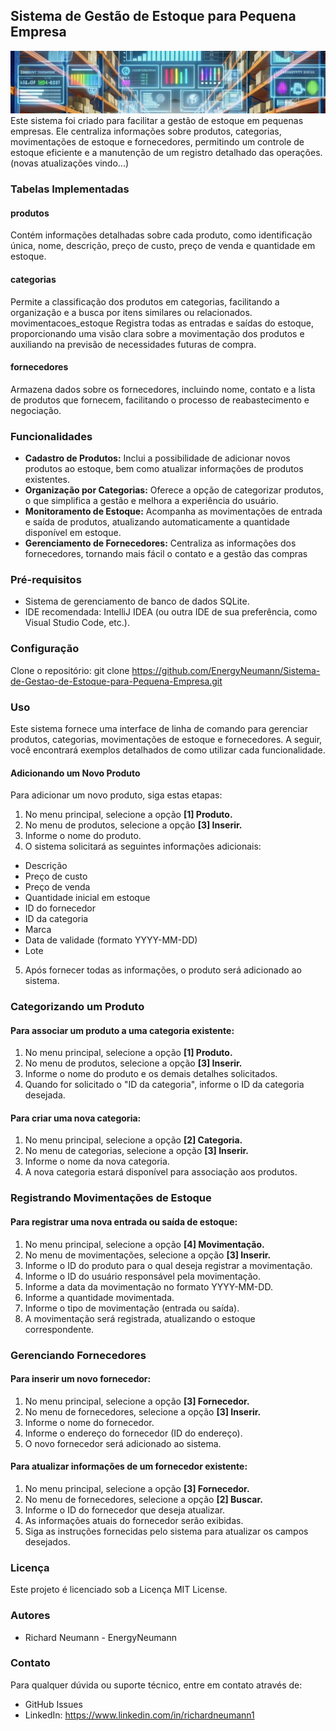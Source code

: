 ## Sistema de Gestão de Estoque para Pequena Empresa
![banner](https://github.com/EnergyNeumann/Sistema-de-Gestao-de-Estoque-para-Pequena-Empresa/blob/main/banner.jpg)
Este sistema foi criado para facilitar a gestão de estoque em pequenas empresas. Ele centraliza informações sobre produtos, categorias, movimentações de estoque e  fornecedores, permitindo um controle de estoque eficiente e a manutenção de um registro detalhado das operações. (novas atualizações vindo...)


### Tabelas Implementadas
#### produtos
Contém informações detalhadas sobre cada produto, como identificação única, 
nome, descrição, preço de custo, preço de venda e quantidade em estoque.

#### categorias
Permite a classificação dos produtos em categorias, facilitando a organização e a 
busca por itens similares ou relacionados.
movimentacoes_estoque
Registra todas as entradas e saídas do estoque, proporcionando uma visão clara 
sobre a movimentação dos produtos e auxiliando na previsão de necessidades 
futuras de compra.

#### fornecedores
Armazena dados sobre os fornecedores, incluindo nome, contato e a lista de produtos 
que fornecem, facilitando o processo de reabastecimento e negociação.


### Funcionalidades
- **Cadastro de Produtos:** Inclui a possibilidade de adicionar novos produtos ao 
estoque, bem como atualizar informações de produtos existentes.
- **Organização por Categorias:** Oferece a opção de categorizar produtos, o que 
simplifica a gestão e melhora a experiência do usuário.
- **Monitoramento de Estoque:** Acompanha as movimentações de entrada e 
saída de produtos, atualizando automaticamente a quantidade disponível em 
estoque.
- **Gerenciamento de Fornecedores:** Centraliza as informações dos 
fornecedores, tornando mais fácil o contato e a gestão das compras


### Pré-requisitos
- Sistema de gerenciamento de banco de dados SQLite.
- IDE recomendada: IntelliJ IDEA (ou outra IDE de sua preferência, como Visual 
Studio Code, etc.).


### Configuração
Clone o repositório:
git clone https://github.com/EnergyNeumann/Sistema-de-Gestao-de-Estoque-para-Pequena-Empresa.git


### Uso
Este sistema fornece uma interface de linha de comando para gerenciar produtos, 
categorias, movimentações de estoque e fornecedores. A seguir, você encontrará 
exemplos detalhados de como utilizar cada funcionalidade.

#### Adicionando um Novo Produto
Para adicionar um novo produto, siga estas etapas:
1. No menu principal, selecione a opção **[1] Produto.**
2. No menu de produtos, selecione a opção **[3] Inserir.**
3. Informe o nome do produto.
4. O sistema solicitará as seguintes informações adicionais:
- Descrição
- Preço de custo
- Preço de venda
- Quantidade inicial em estoque
- ID do fornecedor
- ID da categoria
- Marca
- Data de validade (formato YYYY-MM-DD)
- Lote
5. Após fornecer todas as informações, o produto será adicionado ao sistema.


### Categorizando um Produto
#### Para associar um produto a uma categoria existente:
1. No menu principal, selecione a opção **[1] Produto.**
2. No menu de produtos, selecione a opção **[3] Inserir.**
3. Informe o nome do produto e os demais detalhes solicitados.
4. Quando for solicitado o "ID da categoria", informe o ID da categoria desejada.
   
#### Para criar uma nova categoria:
1. No menu principal, selecione a opção **[2] Categoria.**
2. No menu de categorias, selecione a opção **[3] Inserir.**
3. Informe o nome da nova categoria.
4. A nova categoria estará disponível para associação aos produtos.

   
### Registrando Movimentações de Estoque
#### Para registrar uma nova entrada ou saída de estoque:
1. No menu principal, selecione a opção **[4] Movimentação.**
2. No menu de movimentações, selecione a opção **[3] Inserir.**
3. Informe o ID do produto para o qual deseja registrar a movimentação.
4. Informe o ID do usuário responsável pela movimentação.
5. Informe a data da movimentação no formato YYYY-MM-DD.
6. Informe a quantidade movimentada.
7. Informe o tipo de movimentação (entrada ou saída).
8. A movimentação será registrada, atualizando o estoque correspondente.

   
### Gerenciando Fornecedores
#### Para inserir um novo fornecedor:
1. No menu principal, selecione a opção **[3] Fornecedor.**
2. No menu de fornecedores, selecione a opção **[3] Inserir.**
3. Informe o nome do fornecedor.
4. Informe o endereço do fornecedor (ID do endereço).
5. O novo fornecedor será adicionado ao sistema.
   
#### Para atualizar informações de um fornecedor existente:
1. No menu principal, selecione a opção **[3] Fornecedor.**
2. No menu de fornecedores, selecione a opção **[2] Buscar.**
3. Informe o ID do fornecedor que deseja atualizar.
4. As informações atuais do fornecedor serão exibidas.
5. Siga as instruções fornecidas pelo sistema para atualizar os campos 
desejados.


### Licença
Este projeto é licenciado sob a Licença MIT License.


### Autores
- Richard Neumann - EnergyNeumann


### Contato
Para qualquer dúvida ou suporte técnico, entre em contato através de:
- GitHub Issues
- LinkedIn: https://www.linkedin.com/in/richardneumann1

